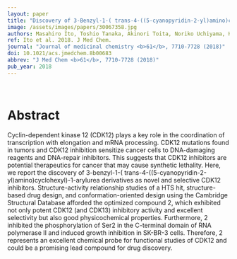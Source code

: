 ```yaml
---
layout: paper
title: "Discovery of 3-Benzyl-1-( trans-4-((5-cyanopyridin-2-yl)amino)cyclohexyl)-1-arylurea Derivatives as Novel and Selective Cyclin-Dependent Kinase 12 (CDK12) Inhibitors."
image: /assets/images/papers/30067358.jpg
authors: Masahiro Ito, Toshio Tanaka, Akinori Toita, Noriko Uchiyama, Hironori Kokubo, Nao Morishita, Michael G Klein, Hua Zou, Morio Murakami, Mitsuyo Kondo, Tomoya Sameshima, Shinsuke Araki, Satoshi Endo, Tomohiro Kawamoto, Gregg B Morin, Samuel A Aparicio, Atsushi Nakanishi, Hironobu Maezaki, Yasuhiro Imaeda
ref: Ito et al. 2018. J Med Chem.
journal: "Journal of medicinal chemistry <b>61</b>, 7710-7728 (2018)"
doi: 10.1021/acs.jmedchem.8b00683
abbrev: "J Med Chem <b>61</b>, 7710-7728 (2018)"
pub_year: 2018
---
```


<br />
<div data-badge-popover="right" data-badge-type="donut" data-pmid="30067358" data-hide-no-mentions="true" class="altmetric-embed"></div>

# Abstract

Cyclin-dependent kinase 12 (CDK12) plays a key role in the coordination of transcription with elongation and mRNA processing. CDK12 mutations found in tumors and CDK12 inhibition sensitize cancer cells to DNA-damaging reagents and DNA-repair inhibitors. This suggests that CDK12 inhibitors are potential therapeutics for cancer that may cause synthetic lethality. Here, we report the discovery of 3-benzyl-1-( trans-4-((5-cyanopyridin-2-yl)amino)cyclohexyl)-1-arylurea derivatives as novel and selective CDK12 inhibitors. Structure-activity relationship studies of a HTS hit, structure-based drug design, and conformation-oriented design using the Cambridge Structural Database afforded the optimized compound 2, which exhibited not only potent CDK12 (and CDK13) inhibitory activity and excellent selectivity but also good physicochemical properties. Furthermore, 2 inhibited the phosphorylation of Ser2 in the C-terminal domain of RNA polymerase II and induced growth inhibition in SK-BR-3 cells. Therefore, 2 represents an excellent chemical probe for functional studies of CDK12 and could be a promising lead compound for drug discovery.

